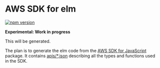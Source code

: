 AWS SDK for elm
===============

[![npm version](https://badge.fury.io/js/aws-sdk-elm.svg)](https://badge.fury.io/js/aws-sdk-elm)

__Experimental: Work in progress__

This will be generated.

The plan is to generate the elm code from the [AWS SDK for JavaScript][] package.
It contains [apis/*.json][] describing all the types and functions used in the SDK.

[apis/*.json]:https://github.com/aws/aws-sdk-js/tree/master/apis
[AWS SDK for JavaScript]:https://github.com/aws/aws-sdk-js
